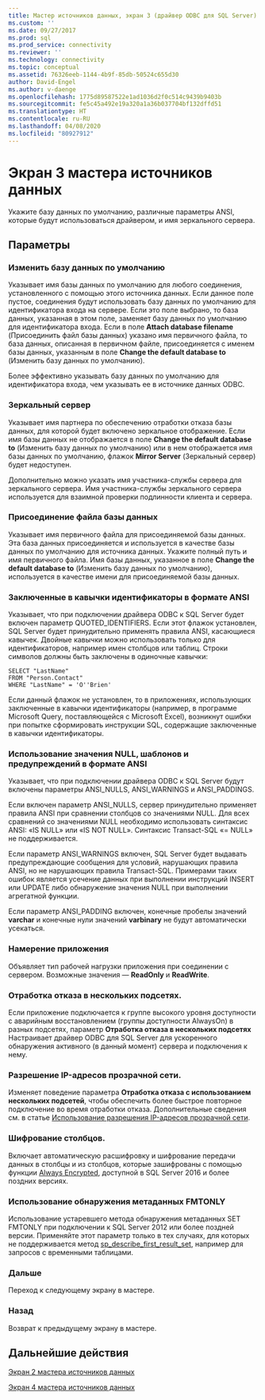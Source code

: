 ```yaml
---
title: Мастер источников данных, экран 3 (драйвер ODBC для SQL Server) | Документация Майкрософт
ms.custom: ''
ms.date: 09/27/2017
ms.prod: sql
ms.prod_service: connectivity
ms.reviewer: ''
ms.technology: connectivity
ms.topic: conceptual
ms.assetid: 76326eeb-1144-4b9f-85db-50524c655d30
author: David-Engel
ms.author: v-daenge
ms.openlocfilehash: 1775d89587522e1ad1036d2f0c514c9439b9403b
ms.sourcegitcommit: fe5c45a492e19a320a1a36b037704bf132dffd51
ms.translationtype: HT
ms.contentlocale: ru-RU
ms.lasthandoff: 04/08/2020
ms.locfileid: "80927912"
---
```

# <a name="data-source-wizard-screen-3"></a>Экран 3 мастера источников данных

Укажите базу данных по умолчанию, различные параметры ANSI, которые будут использоваться драйвером, и имя зеркального сервера.

## <a name="options"></a>Параметры

### <a name="change-the-default-database-to"></a>Изменить базу данных по умолчанию

Указывает имя базы данных по умолчанию для любого соединения, установленного с помощью этого источника данных. Если данное поле пустое, соединения будут использовать базу данных по умолчанию для идентификатора входа на сервере. Если это поле выбрано, то база данных, указанная в этом поле, заменяет базу данных по умолчанию для идентификатора входа. Если в поле **Attach database filename** (Присоединить файл базы данных) указано имя первичного файла, то база данных, описанная в первичном файле, присоединяется с именем базы данных, указанным в поле **Change the default database to** (Изменить базу данных по умолчанию).

Более эффективно указывать базу данных по умолчанию для идентификатора входа, чем указывать ее в источнике данных ODBC.

### <a name="mirror-server"></a>Зеркальный сервер

Указывает имя партнера по обеспечению отработки отказа базы данных, для которой будет включено зеркальное отображение. Если имя базы данных не отображается в поле **Change the default database to** (Изменить базу данных по умолчанию) или в нем отображается имя базы данных по умолчанию, флажок **Mirror Server** (Зеркальный сервер) будет недоступен.

Дополнительно можно указать имя участника-службы сервера для зеркального сервера. Имя участника-службы зеркального сервера используется для взаимной проверки подлинности клиента и сервера.

### <a name="attach-database-filename"></a>Присоединение файла базы данных

Указывает имя первичного файла для присоединяемой базы данных. Эта база данных присоединяется и используется в качестве базы данных по умолчанию для источника данных. Укажите полный путь и имя первичного файла. Имя базы данных, указанное в поле **Change the default database to** (Изменить базу данных по умолчанию), используется в качестве имени для присоединяемой базы данных.

### <a name="use-ansi-quoted-identifiers"></a>Заключенные в кавычки идентификаторы в формате ANSI

Указывает, что при подключении драйвера ODBC к SQL Server будет включен параметр QUOTED_IDENTIFIERS. Если этот флажок установлен, SQL Server будет принудительно применять правила ANSI, касающиеся кавычек. Двойные кавычки можно использовать только для идентификаторов, например имен столбцов или таблиц. Строки символов должны быть заключены в одиночные кавычки:

```
SELECT "LastName"
FROM "Person.Contact"
WHERE "LastName" = 'O''Brien'
```

Если данный флажок не установлен, то в приложениях, использующих заключенные в кавычки идентификаторы (например, в программе Microsoft Query, поставляющейся с Microsoft Excel), возникнут ошибки при попытке сформировать инструкции SQL, содержащие заключенные в кавычки идентификаторы.

### <a name="use-ansi-nulls-paddings-and-warnings"></a>Использование значения NULL, шаблонов и предупреждений в формате ANSI

Указывает, что при подключении драйвера ODBC к SQL Server будут включены параметры ANSI_NULLS, ANSI_WARNINGS и ANSI_PADDINGS.

Если включен параметр ANSI_NULLS, сервер принудительно применяет правила ANSI при сравнении столбцов со значениями NULL. Для всех сравнений со значениями NULL необходимо использовать синтаксис ANSI: «IS NULL» или «IS NOT NULL». Синтаксис Transact-SQL «= NULL» не поддерживается.

Если параметр ANSI_WARNINGS включен, SQL Server будет выдавать предупреждающие сообщения для условий, нарушающих правила ANSI, но не нарушающих правила Transact-SQL. Примерами таких ошибок является усечение данных при выполнении инструкций INSERT или UPDATE либо обнаружение значения NULL при выполнении агрегатной функции. 

Если параметр ANSI_PADDING включен, конечные пробелы значений **varchar** и конечные нули значений **varbinary** не будут автоматически усекаться.

### <a name="application-intent"></a>Намерение приложения

Объявляет тип рабочей нагрузки приложения при соединении с сервером. Возможные значения — **ReadOnly** и **ReadWrite**.

### <a name="multi-subnet-failover"></a>Отработка отказа в нескольких подсетях.

Если приложение подключается к группе высокого уровня доступности с аварийным восстановлением (группы доступности AlwaysOn) в разных подсетях, параметр **Отработка отказа в нескольких подсетях** Настраивает драйвер ODBC для SQL Server для ускоренного обнаружения активного (в данный момент) сервера и подключения к нему.

### <a name="transparent-network-ip-resolution"></a>Разрешение IP-адресов прозрачной сети.

Изменяет поведение параметра **Отработка отказа с использованием нескольких подсетей**, чтобы обеспечить более быстрое повторное подключение во время отработки отказа. Дополнительные сведения см. в статье [Использование разрешения IP-адресов прозрачной сети](../../../connect/odbc/using-transparent-network-ip-resolution.md).

### <a name="column-encryption"></a>Шифрование столбцов.

Включает автоматическую расшифровку и шифрование передачи данных в столбцы и из столбцов, которые зашифрованы с помощью функции [Always Encrypted](../../../connect/odbc/using-always-encrypted-with-the-odbc-driver.md), доступной в SQL Server 2016 и более поздних версиях.

### <a name="use-fmtonly-metadata-discovery"></a>Использование обнаружения метаданных FMTONLY

Использование устаревшего метода обнаружения метаданных SET FMTONLY при подключении к SQL Server 2012 или более поздней версии. Применяйте этот параметр только в тех случаях, для которых не поддерживается метод [sp_describe_first_result_set](../../../relational-databases/system-stored-procedures/sp-describe-first-result-set-transact-sql.md), например для запросов с временными таблицами. 

### <a name="next"></a>Дальше

Переход к следующему экрану в мастере.

### <a name="back"></a>Назад

Возврат к предыдущему экрану в мастере.

## <a name="next-steps"></a>Дальнейшие действия

[Экран 2 мастера источников данных](../../../connect/odbc/windows/dsn-wizard-2.md)

[Экран 4 мастера источников данных](../../../connect/odbc/windows/dsn-wizard-4.md)
